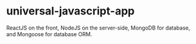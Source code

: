 # universal-javascript-app
ReactJS on the front, NodeJS on the server-side, MongoDB for database, and Mongoose for database ORM.
